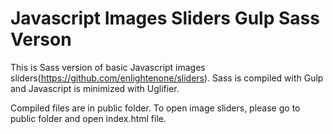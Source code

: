 # Javascript Images Sliders Gulp Sass Verson

This is Sass version of basic Javascript images sliders(https://github.com/enlightenone/sliders). Sass is compiled with Gulp and Javascript is minimized with Uglifier.

Compiled files are in public folder. To open image sliders, please go to public folder and open index.html file.

